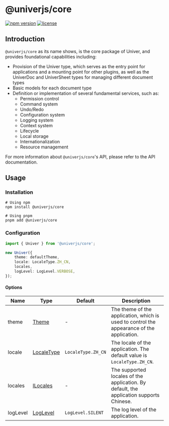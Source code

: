 # @univerjs/core

[![npm version](https://img.shields.io/npm/v/@univerjs/core)](https://npmjs.org/package/@univerjs/core)
[![license](https://img.shields.io/npm/l/@univerjs/core)](https://img.shields.io/npm/l/@univerjs/core)

## Introduction

`@univerjs/core` as its name shows, is the core package of Univer, and provides foundational capabilities including:

* Provision of the Univer type, which serves as the entry point for applications and a mounting point for other plugins, as well as the UniverDoc and UniverSheet types for managing different document types
* Basic models for each document type
* Definition or implementation of several fundamental services, such as:
  * Permission control
  * Command system
  * Undo/Redo
  * Configuration system
  * Logging system
  * Context system
  * Lifecycle
  * Local storage
  * Internationalization
  * Resource management

For more information about `@univerjs/core`'s API, please refer to the API documentation.

## Usage

### Installation

```shell
# Using npm
npm install @univerjs/core

# Using pnpm
pnpm add @univerjs/core
```

### Configuration

```typescript
import { Univer } from '@univerjs/core';

new Univer({
    theme: defaultTheme,
    locale: LocaleType.ZH_CN,
    locales,
    logLevel: LogLevel.VERBOSE,
});
```

#### Options

| Name | Type | Default | Description |
| --- | --- | --- | --- |
| theme | [Theme](https://univer.ai/api/design/#built-in-themes) | - | The theme of the application, which is used to control the appearance of the application. |
| locale | [LocaleType](https://univer.ai/api/core/enums/LocaleType.html) | `LocaleType.ZH_CN` | The locale of the application. The default value is `LocaleType.ZH_CN`.
| locales | [ILocales](https://univer.ai/api/core/interfaces/ILocales.html) | - | The supported locales of the application. By default, the application supports Chinese.
| logLevel | [LogLevel](https://univer.ai/api/core/enums/LogLevel.html) | `LogLevel.SILENT` | The log level of the application. |
